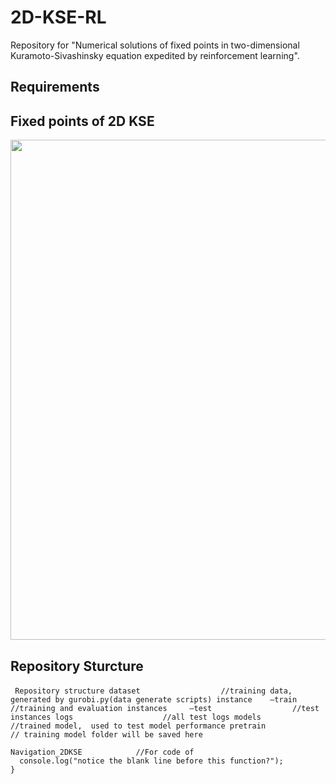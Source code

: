 # 2D-KSE-RL

Repository for "Numerical solutions of fixed points in two-dimensional Kuramoto-Sivashinsky equation expedited by reinforcement learning".

## Requirements






## Fixed points of 2D KSE


<img src="Result_Presentation\Parameters.png" width="800">

## Repository Sturcture

​```
Repository structure
dataset                  //training data, generated by gurobi.py(data generate scripts)
instance
​	–train                 //training and evaluation instances 
​	–test                  //test instances
logs                    //all test logs
models                 //trained model,  used to test model performance
pretrain                // training model folder will be saved here
​```


```
Navigation_2DKSE            //For code of 
  console.log("notice the blank line before this function?");
}
```

